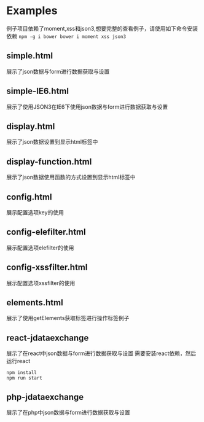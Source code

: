 # Examples
例子项目依赖了moment,xss和json3,想要完整的查看例子，请使用如下命令安装依赖
`npm -g i bower
bower i moment xss json3`

## simple.html
展示了json数据与form进行数据获取与设置


## simple-IE6.html
展示了使用JSON3在IE6下使用json数据与form进行数据获取与设置


## display.html
展示了json数据设置到显示html标签中


## display-function.html
展示了json数据使用函数的方式设置到显示html标签中


## config.html
展示配置选项key的使用


## config-elefilter.html
展示配置选项elefilter的使用


## config-xssfilter.html
展示配置选项xssfilter的使用


## elements.html
展示了使用getElements获取标签进行操作标签例子


## react-jdataexchange
展示了在react中json数据与form进行数据获取与设置
需要安装react依赖，然后运行react
````
npm install
npm run start
````

## php-jdataexchange
展示了在php中json数据与form进行数据获取与设置

